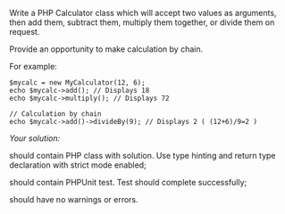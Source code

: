 Write a PHP Calculator class which will accept two values as arguments, then add them, subtract them, 
multiply them together, or divide them on request.

Provide an opportunity to make calculation by chain.

For example:
```
$mycalc = new MyCalculator(12, 6);
echo $mycalc->add(); // Displays 18
echo $mycalc->multiply(); // Displays 72

// Calculation by chain
echo $mycalc->add()->divideBy(9); // Displays 2 ( (12+6)/9=2 )
```

_Your solution:_

should contain PHP class with solution. Use type hinting and return type declaration with strict mode enabled;

should contain PHPUnit test. Test should complete successfully;

should have no warnings or errors.
